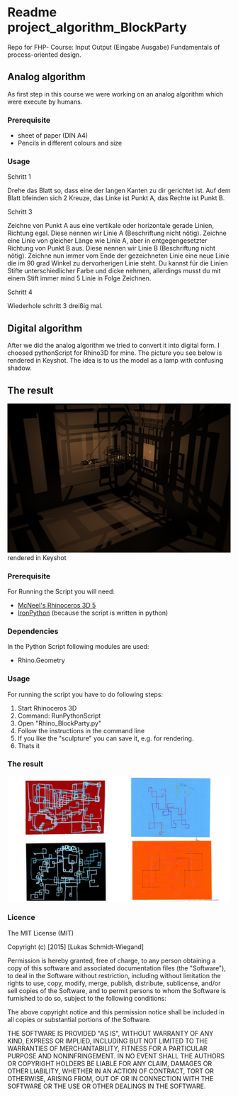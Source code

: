 ﻿# Readme project_algorithm_BlockParty
Repo for FHP- Course: Input Output (Eingabe Ausgabe) Fundamentals of process-oriented design.

## Analog algorithm
As first step in this course we were working on an analog algorithm which were execute by humans.

### Prerequisite
+ sheet of paper (DIN A4)
+ Pencils in different colours and size

### Usage

Schritt 1

Drehe das Blatt so, dass eine der langen Kanten zu dir gerichtet ist.
Auf dem Blatt bfeinden sich 2 Kreuze, das Linke ist Punkt A, das Rechte ist Punkt B.

Schritt 3

Zeichne von Punkt A aus eine vertikale oder horizontale gerade Linien, Richtung egal. Diese nennen wir Linie A (Beschriftung nicht nötig).
Zeichne eine Linie von gleicher Länge wie Linie A, aber in entgegengesetzter Richtung von Punkt B aus. Diese nennen wir Linie B (Beschriftung nicht nötig).
Zeichne nun immer vom Ende der gezeichneten Linie eine neue Linie die im 90 grad Winkel zu dervorherigen Linie steht.
Du kannst für die Linien Stifte unterschiedlicher Farbe und dicke nehmen, allerdings musst du mit einem Stift immer mind 5 Linie in Folge Zeichnen.

Schritt 4

Wiederhole schritt 3 dreißig mal.





## Digital algorithm
After we did the analog algorithm we tried to convert it into digital form. I choosed pythonScript for Rhino3D for mine. The picture you see below is rendered in Keyshot. The idea is to us the model as a lamp with confusing shadow.

## The result
![test](image/algorPic.png)
rendered in Keyshot

### Prerequisite

For Running the Script you will need:
 + [McNeel's Rhinoceros 3D 5](https://www.rhino3d.com/)
 + [IronPython](http://ironpython.net/) (because the script is written in python)

### Dependencies

In the Python Script following modules are used:

 + Rhino.Geometry


### Usage

For running the script you have to do following steps:

1. Start Rhinoceros 3D
2. Command: RunPythonScript
3. Open "Rhino_BlockParty.py"
4. Follow the instructions in the command line
5. If you like the "sculpture" you can save it, e.g. for rendering.
6. Thats it

### The result

![analogAlgo](image/analogAlgo.png)

### Licence
The MIT License (MIT)

Copyright (c) [2015] [Lukas Schmidt-Wiegand]

Permission is hereby granted, free of charge, to any person obtaining a copy
of this software and associated documentation files (the "Software"), to deal
in the Software without restriction, including without limitation the rights
to use, copy, modify, merge, publish, distribute, sublicense, and/or sell
copies of the Software, and to permit persons to whom the Software is
furnished to do so, subject to the following conditions:

The above copyright notice and this permission notice shall be included in all
copies or substantial portions of the Software.

THE SOFTWARE IS PROVIDED "AS IS", WITHOUT WARRANTY OF ANY KIND, EXPRESS OR
IMPLIED, INCLUDING BUT NOT LIMITED TO THE WARRANTIES OF MERCHANTABILITY,
FITNESS FOR A PARTICULAR PURPOSE AND NONINFRINGEMENT. IN NO EVENT SHALL THE
AUTHORS OR COPYRIGHT HOLDERS BE LIABLE FOR ANY CLAIM, DAMAGES OR OTHER
LIABILITY, WHETHER IN AN ACTION OF CONTRACT, TORT OR OTHERWISE, ARISING FROM,
OUT OF OR IN CONNECTION WITH THE SOFTWARE OR THE USE OR OTHER DEALINGS IN THE
SOFTWARE.